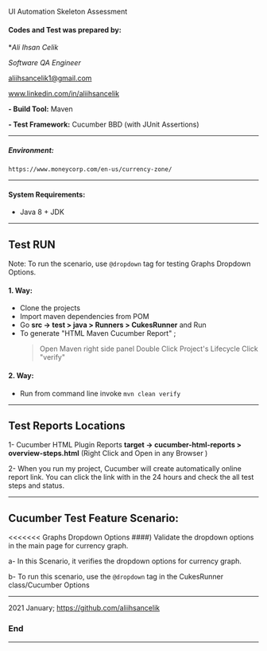 UI Automation Skeleton Assessment

#### Codes and Test was prepared by:
**Ali Ihsan Celik*

*Software QA Engineer*

aliihsancelik1@gmail.com

www.linkedin.com/in/aliihsancelik


**- Build Tool:** Maven

**- Test Framework:** Cucumber BBD (with JUnit Assertions)

------------
##### Environment: 
`https://www.moneycorp.com/en-us/currency-zone/`

------------
#### System Requirements: 
- Java 8 + JDK

------------
## Test RUN 

Note: To run the scenario, use `@dropdown` tag for testing Graphs Dropdown Options.

#### 1. Way:
 - Clone the projects
 - Import maven dependencies from POM
 - Go **src -> test > java > Runners > CukesRunner** and Run
 - To generate "HTML Maven Cucumber Report" ; 
    > Open Maven right side panel
    > Double Click Project's Lifecycle
    > Click "verify"
                                                  
#### 2. Way:
 - Run from command line invoke `mvn clean verify` 

------------

## Test Reports Locations
1- Cucumber HTML Plugin Reports
**target -> cucumber-html-reports > overview-steps.html** 
(Right Click and Open in any Browser )

2- When you run my project, Cucumber will create automatically online report link. You can click the link
with in the 24 hours and check the all test steps and status. 

------------
 
## Cucumber Test Feature Scenario:

<<<<<<< Graphs Dropdown Options 
####) Validate the dropdown options in the main page for currency graph.

 a- In this Scenario, it verifies the dropdown options for currency graph.
 
 b- To run this scenario, use the `@dropdown` tag in the CukesRunner class/Cucumber Options
 
 
------------

2021 January;
https://github.com/aliihsancelik

### End

------------
